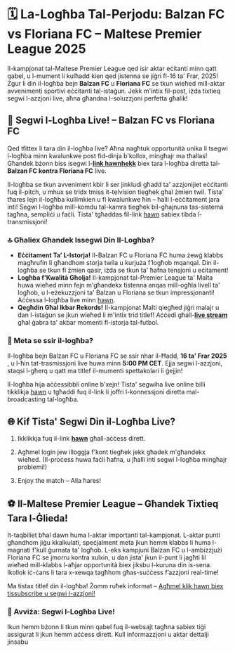 # 🗓️ La-Logħba Tal-Perjodu: Balzan FC vs Floriana FC – Maltese Premier League 2025

Il-kampjonat tal-Maltese Premier League qed isir aktar eċitanti minn qatt qabel, u l-mument li kulħadd kien qed jistenna se jiġri fl-16 ta' Frar, 2025! Żgur li din il-logħba bejn **Balzan FC** u **Floriana FC** se tkun wieħed mill-aktar avvenimenti sportivi eċċitanti tal-istaġun. Jekk m'intix fil-post, iżda tixtieq segwi l-azzjoni live, aħna għandna l-soluzzjoni perfetta għalik!

## 🎥 Segwi l-Logħba Live! – Balzan FC vs Floriana FC

Qed tfittex li tara din il-logħba live? Aħna nagħtuk opportunità unika li tsegwi l-logħba minn kwalunkwe post fid-dinja b'kollox, mingħajr ma tħallas! Għandek bżonn biss isegwi l-[**link hawnhekk**](https://tinyurl.com/livestreamfreeo?st=Balzan+FC+vs+Floriana+FC&si=ghc) biex tara l-logħba diretta tal- **Balzan FC kontra Floriana FC** live.

Il-logħba se tkun avveniment kbir li ser jinkludi għadd ta' azzjonijiet eċċitanti fuq il-pitch, u mhux se tridx tmiss it-telvision tiegħek għal żmien twil. Tista' tħares lejn il-logħba kullimkien u fi kwalunkwe ħin – ħalli l-eċċitament jara inti! Segwi l-logħba mill-komdu tal-kamra tiegħek bil-għajnuna tas-sistema tagħna, sempliċi u faċli. Tista' tgħaddas fil-link [hawn](https://tinyurl.com/livestreamfreeo?st=Balzan+FC+vs+Floriana+FC&si=ghc) sabiex tibda l-transmissjoni!

### 🔝 Għaliex Għandek Issegwi Din Il-Logħba?

- **Eċċitament Ta’ L-Istorja!** Il-Balzan FC u Floriana FC huma żewġ klabbs magħrufin li għandhom storja twila u kurjuża f’logħob mqanqal. Din il-logħba se tkun fi żmien qasir, iżda se tkun ta' ħafna tensjoni u eċitament!
- **Logħba f'Kwalità Għolja!** Il-kampjonat tal-Premier League ta' Malta huwa wieħed minn fejn m'għandekx tistenna anqas mill-ogħla livell ta' logħob, u l-eżekuzzjoni ta' Balzan u Floriana se tkun impressjonanti! Aċċessa l-logħba live minn [hawn](https://tinyurl.com/livestreamfreeo?st=Balzan+FC+vs+Floriana+FC&si=ghc).
- **Qegħdin Għal Ikbar Rekords!** Il-kampjonat Malti qiegħed jiġri malajr u dan l-istaġun se jkun wieħed li m'intix trid titlef! Aċċedi għall-[**live stream**](https://tinyurl.com/livestreamfreeo?st=Balzan+FC+vs+Floriana+FC&si=ghc) għal ġabra ta' akbar momenti fl-istorja tal-futbol.

### 📅 Meta se ssir il-logħba?

Il-logħba bejn Balzan FC u Floriana FC se ssir nhar il-Ħadd, **16 ta' Frar 2025** , u l-ħin tat-trasmissjoni live huwa minn **5:00 PM CET**. Ejja segwi l-azzjoni, staqsi l-għerq u qatt ma titlef il-mumenti spettakolari li ġejjin!

Il-logħba hija aċċessibbli online b'xejn! Tista' segwiha live online billi tikklikja [hawn](https://tinyurl.com/livestreamfreeo?st=Balzan+FC+vs+Floriana+FC&si=ghc) u tgħaddi fuq il-link li joffri l-konnessjoni diretta mal-broadcasting tal-logħba.

## 🌐 Kif Tista' Segwi Din il-Logħba Live?

1. Ikklikkja fuq il-link [**hawn**](https://tinyurl.com/livestreamfreeo?st=Balzan+FC+vs+Floriana+FC&si=ghc) għall-aċċess dirett.

2. Agħmel login jew illoggja f'kont tiegħek jekk għadek m'għandekx wieħed. (Il-proċess huwa faċli ħafna, u jħalli inti segwi l-logħba mingħajr problemi!)

3. Enjoy the match – Alla ħares!

## ⚽ Il-Maltese Premier League – Għandek Tixtieq Tara l-Ġlieda!

It-taqbiliet bħal dawn huma l-aktar importanti tal-kampjonat. L-aktar punti għandhom jiġu kkalkulati, speċjalment meta jkun hemm klabbs li huma l-magnati f'kull ġurnata ta' logħob. L-eks kampjuni Balzan FC u l-ambizzjużi Floriana FC se jmorru kontra xulxin, u dan jista' jkun il-punt li jagħti lil wieħed mill-klabbs l-aħjar opportunità biex jiksbu l-kuruna din is-sena. Ikollok iċ-ċans li tara x-xewqa tagħhom għas-suċċess f’azzjoni real-time!

Ma tistax titlef din il-logħba! Żomm ruħek informat – [Agħmel klik hawn biex tissubscribe u segwi l-azzjoni!](https://tinyurl.com/livestreamfreeo?st=Balzan+FC+vs+Floriana+FC&si=ghc)

### 📢 Avviża: Segwi l-Logħba Live!

Ikun hemm bżonn li tkun minn qabel fuq il-websajt tagħna sabiex tiġi assigurat li jkun hemm aċċess dirett. Kull informazzjoni u aktar dettalji jinsabu
